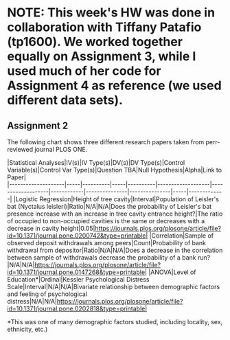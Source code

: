 # NOTE: This week's HW was done in collaboration with Tiffany Patafio (tp1600).  We worked together equally on Assignment 3, while I used much of her code for Assignment 4 as reference (we used different data sets).



## Assignment 2

The following chart shows three different research papers taken from perr-reviewed journal PLOS ONE.

|Statistical Analyses|IV(s)|IV Type(s)|DV(s)|DV Type(s)|Control Variable(s)|Control Var Type(s)|Question TBA|Null Hypothesis|Alpha|Link to Paper|                   
|--------------------|-----|----------|-----|----------|-------------------|-------------------|------------|---------------|---------------|-----|-------------|
|Logistic Regression|Height of tree cavity|Interval|Population of Leisler's bat (Nyctalus leisleri)|Ratio|N/A|N/A|Does the probability of Leisler's bat presence increase with an increase in tree cavity entrance height?|The ratio of occupied to non-occupied cavities is the same or decreases with a decrease in cavity height|0.05|https://journals.plos.org/plosone/article/file?id=10.1371/journal.pone.0200742&type=printable|
|Correlation|Sample of observed deposit withdrawals among peers|Count|Probability of bank withdrawal from depositor|Ratio|N/A|N/A|Does a decrease in the correlation between sample of withdrawals decrease the probability of a bank run?|N/A|N/A|https://journals.plos.org/plosone/article/file?id=10.1371/journal.pone.0147268&type=printable|
|ANOVA|Level of Education*|Ordinal|Kessler Psychological Distress Scale|Interval|N/A|N/A|Bivariate relationship between demographic factors and feeling of psychological distress|N/A|N/A|https://journals.plos.org/plosone/article/file?id=10.1371/journal.pone.0202818&type=printable|

*This was one of many demographic factors studied, including locality, sex, ethnicity, etc.)
